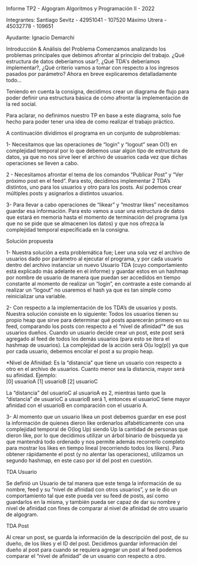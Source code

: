   Informe TP2 - Algogram 
   Algoritmos y Programación II - 2022

Integrantes: 
Santiago Sevitz - 42951041 - 107520
Máximo Utrera - 45032778 - 109651

Ayudante:
Ignacio Demarchi
































Introducción & Análisis del Problema
Comenzamos analizando los problemas principales que debimos afrontar al principio del trabajo. ¿Qué estructura de datos deberíamos usar?, ¿Qué TDA's deberíamos implementar?, ¿Qué criterio vamos a tomar con respecto a los ingresos pasados por parámetro? Ahora en breve explicaremos detalladamente todo…

Teniendo en cuenta la consigna, decidimos crear un diagrama de flujo para poder definir una estructura básica de cómo afrontar la implementación de la red social. 

Para aclarar, no definimos nuestro TP en base a este diagrama, solo fue hecho para poder tener una idea de como realizar el trabajo práctico.

A continuación dividimos el programa en un conjunto de subproblemas:

1- Necesitamos que las operaciones de “login” y “logout” sean O(1) en complejidad temporal por lo que debemos usar algún tipo de estructura de datos, ya que no nos sirve leer el archivo de usuarios cada vez que dichas operaciones se lleven a cabo.




2 - Necesitamos afrontar el tema de los comandos “Publicar Post” y “Ver próximo post en el feed”. Para esto, decidimos implementar 2 TDA’s distintos, uno para los usuarios y otro para los posts. Así podemos crear múltiples posts y asignarlos a distintos usuarios.

3- Para llevar a cabo operaciones de “likear” y “mostrar likes” necesitamos guardar esa información. Para esto vamos a usar una estructura de datos que estará en memoria hasta el momento de terminación del programa (ya que no se pide que se almacenen los datos) y que nos ofrezca la complejidad temporal especificada en la consigna.

Solución propuesta

1- Nuestra solución a esta problemática fue; Leer una sola vez el archivo de usuarios dado por parámetro al ejecutar el programa, y por cada usuario dentro del archivo instanciar un nuevo Usuario TDA (cuyo comportamiento está explicado más adelante en el informe) y guardar estos en un hashmap por nombre de usuario de manera que puedan ser accedidos en tiempo constante al momento de realizar un “login”, en contraste a este comando al realizar un “logout” no usaremos el hash ya que es tan simple como reinicializar una variable.

2- Con respecto a la implementación de los TDA’s de usuarios y posts. Nuestra solución consiste en lo siguiente:
Todos los usuarios tienen su propio heap que sirve para determinar qué posts aparecerán primero en su feed, comparando los posts con respecto a el “nivel de afinidad”*  de sus usuarios dueños. Cuando un usuario decide crear un post, este post será agregado al feed de todos los demás usuarios (para esto se itera el hashmap de usuarios).
La complejidad de la acción será O(u log(p)) ya que por cada usuario, debemos encolar el post a su propio heap.

*Nivel de Afinidad: 
Es la “distancia” que tiene un usuario con respecto a otro en el archivo de usuarios.
Cuanto menor sea la distancia, mayor será su afinidad.
Ejemplo:	 
[0] usuarioA 
[1] usuarioB 
[2] usuarioC 

La “distancia” del usuarioC al usuarioA es 2, mientras tanto que la “distancia” de usuarioC a usuarioB será 1, entonces el usuarioC tiene mayor afinidad con el usuarioB en comparación con el usuario A.




3- Al momento que un usuario likea un post debemos guardar en ese post la información de quienes dieron like ordenarlos alfabéticamente con una complejidad temporal de O(log Up) siendo Up la cantidad de personas que dieron like, por lo que decidimos utilizar un árbol binario de búsqueda ya que mantendrá todo ordenado y nos permite además recorrerlo completo para mostrar los likes en tiempo lineal (recorriendo todos los likers). Para obtener rápidamente el post (y no alentar las operaciones), utilizamos un segundo hashmap, en este caso por id del post en cuestión.


TDA Usuario

Se definió un Usuario de tal manera que este tenga la información de su nombre, feed y su “nivel de afinidad con otros usuarios”, y se le dio un comportamiento tal que este pueda ver su feed de posts, así como guardarlos en la misma, y también pueda ser capaz de dar su nombre y nivel de afinidad con fines de comparar al nivel de afinidad de otro usuario de algogram.


TDA Post

Al crear un post, se guarda la información de la descripción del post, de su dueño, de los likes y el ID del post. Decidimos guardar información del dueño al post para cuando se requiera agregar un post al feed podemos comparar el “nivel de afinidad” de un usuario con respecto a otro.

